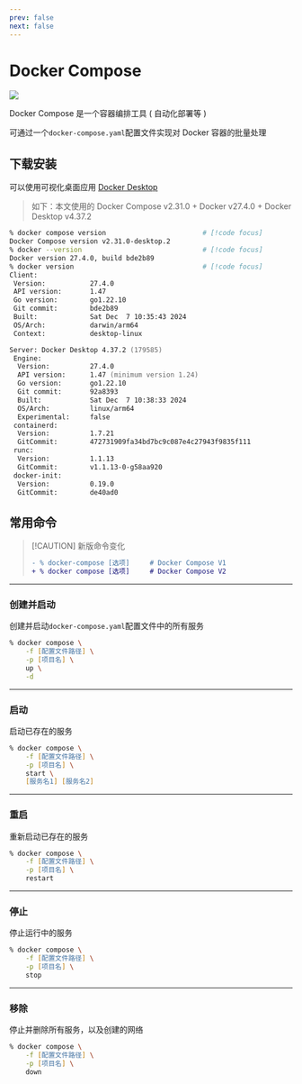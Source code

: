 ```yaml
---
prev: false
next: false
---
```


# Docker Compose

![](/static/skill-images/web-infrastructure--docker-compose.png)

Docker Compose 是一个容器编排工具 ( 自动化部署等 )

可通过一个`docker-compose.yaml`配置文件实现对 Docker 容器的批量处理

## 下载安装

可以使用可视化桌面应用 [Docker Desktop](https://docs.docker.com/desktop/setup/install/mac-install/)

> 如下：本文使用的 Docker Compose v2.31.0 + Docker v27.4.0 + Docker Desktop v4.37.2

```zsh
% docker compose version                        # [!code focus]
Docker Compose version v2.31.0-desktop.2
% docker --version                              # [!code focus]
Docker version 27.4.0, build bde2b89
% docker version                                # [!code focus]
Client:
 Version:           27.4.0
 API version:       1.47
 Go version:        go1.22.10
 Git commit:        bde2b89
 Built:             Sat Dec  7 10:35:43 2024
 OS/Arch:           darwin/arm64
 Context:           desktop-linux

Server: Docker Desktop 4.37.2 (179585)
 Engine:
  Version:          27.4.0
  API version:      1.47 (minimum version 1.24)
  Go version:       go1.22.10
  Git commit:       92a8393
  Built:            Sat Dec  7 10:38:33 2024
  OS/Arch:          linux/arm64
  Experimental:     false
 containerd:
  Version:          1.7.21
  GitCommit:        472731909fa34bd7bc9c087e4c27943f9835f111
 runc:
  Version:          1.1.13
  GitCommit:        v1.1.13-0-g58aa920
 docker-init:
  Version:          0.19.0
  GitCommit:        de40ad0
```

## 常用命令

> [!CAUTION] 新版命令变化
>
> ```diff
> - % docker-compose [选项]     # Docker Compose V1
> + % docker compose [选项]     # Docker Compose V2
> ```

---

### 创建并启动

创建并启动`docker-compose.yaml`配置文件中的所有服务

```zsh
% docker compose \
    -f [配置文件路径] \
    -p [项目名] \
    up \
    -d
```

---

### 启动

启动已存在的服务

```zsh
% docker compose \
    -f [配置文件路径] \
    -p [项目名] \
    start \
    [服务名1] [服务名2]
```

---

### 重启

重新启动已存在的服务

```zsh
% docker compose \
    -f [配置文件路径] \
    -p [项目名] \
    restart
```

---

### 停止

停止运行中的服务

```zsh
% docker compose \
    -f [配置文件路径] \
    -p [项目名] \
    stop
```

---

### 移除

停止并删除所有服务，以及创建的网络

```zsh
% docker compose \
    -f [配置文件路径] \
    -p [项目名] \
    down
```
